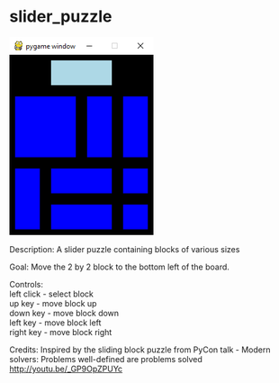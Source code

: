 # slider_puzzle

![Screenshot](slider_puzzle.png)

Description:
A slider puzzle containing blocks of various sizes

Goal: 
Move the 2 by 2 block to the bottom left of the board.

Controls:  
left click - select block  
up key - move block up  
down key - move block down  
left key - move block left  
right key - move block right

Credits:
Inspired by the sliding block puzzle from PyCon talk - Modern solvers: Problems well-defined are problems solved
http://youtu.be/_GP9OpZPUYc
